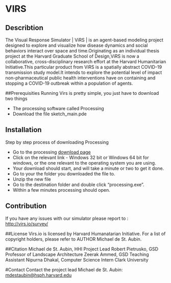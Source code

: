 # VIRS
## Describtion 
The Visual Response Simulator | ViRS | is an agent-based modeling project designed to explore
and visualize how disease dynamics and social behaviors interact over space and time.Originating 
as an individual thesis project at the Harvard Graduate School of Design,ViRS is now a collaborative,
cross-disciplinary research effort at the Harvard Humanitarian Initiative.This particular product from
ViRS is a spatially abstract COVID-19 transmission study model.It intends to explore the potential level
of impact non-pharmaceutical public health interventions have on containing and stopping a COVID-19 
outbreak within a population of agents.

##Prerequisities 
Running Virs is pretty simple, you just have to download two things 
* The processing software called Processing 
* Download the file sketch_main.pde

## Installation 
Step by step process of downloading Processing 
* Go to the processing [download page](https://processing.org/download/?processing)
* Click on the relevant link - Windows 32 bit or Windows 64 bit for windows, or the one relevant to the operating system you are using.
* Your download should start, and will take a minute or two to get it done.  
* Go to your the folder you downloaded the file to.
* Unzip the new file 
* Go to the destination folder and double click “processing.exe”.
* Within a few minutes processing should open. 

## Contribution 
If you have any issues with our simulator please report to : http://virs.io/survey/


##License
Virs.io is licensed by Harvard Humanatarian Initiative. 
For a list of copyright holders, please refer to AUTHOR Michael de St. Aubin.

##Citation
Michael de St. Aubin, HHI Project Lead
Robert Pietrusko, GSD Professor of Landscape Architecture
Zeerak Ammed, GSD Teaching Assistant
Nipurna Dhakal, Computer Science Intern Clark University

#Contact
Contact the project lead Michael de St. Aubin: mdestaubin@hsph.harvard.edu



